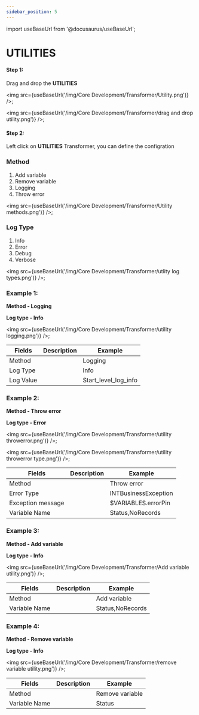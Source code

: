 ```yaml
---
sidebar_position: 5
---
```


import useBaseUrl from '@docusaurus/useBaseUrl';

# UTILITIES

#### Step 1:

Drag and drop the **UTILITIES**

<img src={useBaseUrl('/img/Core Development/Transformer/Utility.png')} />;

<img src={useBaseUrl('/img/Core Development/Transformer/drag and drop utility.png')} />;

#### Step 2:

Left click on **UTILITIES** Transformer, you can define the  configration

### Method

1) Add variable
2) Remove variable
3) Logging
4) Throw error
   
<img src={useBaseUrl('/img/Core Development/Transformer/Utility methods.png')} />;

### Log Type

1) Info
2) Error
3) Debug
4) Verbose

<img src={useBaseUrl('/img/Core Development/Transformer/utlity log types.png')} />;

### Example 1: 

**Method - Logging**

**Log type - Info**  

<img src={useBaseUrl('/img/Core Development/Transformer/utility logging.png')} />;

<table>
<thead>
<tr>
<th>Fields</th>
<th>Description</th>
<th>Example</th>
</tr>
</thead>
<tbody>
<tr>
<td>Method</td>
<td></td>
<td>Logging</td>
</tr>
<tr>
<td>Log Type</td>
<td></td>
<td>Info</td>
</tr>
<tr>
<td>Log Value</td>
<td></td>
<td>Start_level_log_info</td>
</tr>
</tbody>
</table>

### Example 2: 

**Method - Throw error**

**Log type - Error** 

<img src={useBaseUrl('/img/Core Development/Transformer/utility throwerror.png')} />;

<img src={useBaseUrl('/img/Core Development/Transformer/utility throwerror type.png')} />;

<table>
<thead>
<tr>
<th>Fields</th>
<th>Description</th>
<th>Example</th>
</tr>
</thead>
<tbody>
<tr>
<td>Method</td>
<td></td>
<td>Throw error</td>
</tr>
<tr>
<td>Error Type</td>
<td></td>
<td>INTBusinessException</td>
</tr>
<tr>
<td>Exception message</td>
<td></td>
<td>$VARIABLES.errorPin</td>
</tr>
<tr>
<td>Variable Name</td>
<td></td>
<td>Status,NoRecords</td>
</tr>
</tbody>
</table>

### Example 3:
**Method - Add variable**

**Log type - Info** 

<img src={useBaseUrl('/img/Core Development/Transformer/Add variable utility.png')} />;

<table>
<thead>
<tr>
<th>Fields</th>
<th>Description</th>
<th>Example</th>
</tr>
</thead>
<tbody>
<tr>
<td>Method</td>
<td></td>
<td>Add variable</td>
</tr>
<tr>
<td>Variable Name</td>
<td></td>
<td>Status,NoRecords</td>
</tr>
</tbody>
</table>

### Example 4:

**Method - Remove variable**

**Log type - Info** 

<img src={useBaseUrl('/img/Core Development/Transformer/remove variable utility.png')} />;

<table>
<thead>
<tr>
<th>Fields</th>
<th>Description</th>
<th>Example</th>
</tr>
</thead>
<tbody>
<tr>
<td>Method</td>
<td></td>
<td>Remove variable</td>
</tr>
<tr>
<td>Variable Name</td>
<td></td>
<td>Status</td>
</tr>
</tbody>
</table>
